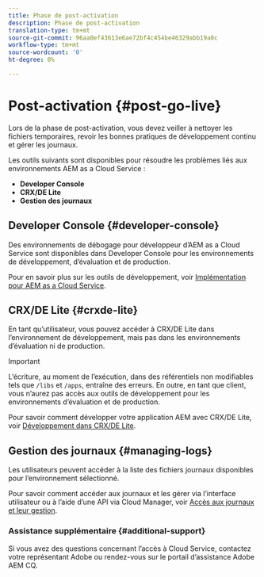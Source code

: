 ```yaml
---
title: Phase de post-activation
description: Phase de post-activation
translation-type: tm+mt
source-git-commit: 96aa0ef43613e6ae72bf4c454be46329abb19a0c
workflow-type: tm+mt
source-wordcount: '0'
ht-degree: 0%

---
```



# Post-activation {#post-go-live}

Lors de la phase de post-activation, vous devez veiller à nettoyer les fichiers temporaires, revoir les bonnes pratiques de développement continu et gérer les journaux.

Les outils suivants sont disponibles pour résoudre les problèmes liés aux environnements AEM as a Cloud Service :

* **Developer Console**
* **CRX/DE Lite**
* **Gestion des journaux**


## Developer Console {#developer-console}

Des environnements de débogage pour développeur d’AEM as a Cloud Service sont disponibles dans Developer Console pour les environnements de développement, d’évaluation et de production.

Pour en savoir plus sur les outils de développement, voir [Implémentation pour AEM as a Cloud Service](https://docs.adobe.com/content/help/fr-FR/experience-manager-cloud-service/implementing/developing/development-guidelines.html#aem-as-a-cloud-service-development-tools).

## CRX/DE Lite {#crxde-lite}

En tant qu’utilisateur, vous pouvez accéder à CRX/DE Lite dans l’environnement de développement, mais pas dans les environnements d’évaluation ni de production.

>[!IMPORTANT]
>L’écriture, au moment de l’exécution, dans des référentiels non modifiables tels que `/libs` et `/apps`, entraîne des erreurs. En outre, en tant que client, vous n’aurez pas accès aux outils de développement pour les environnements d’évaluation et de production.

Pour savoir comment développer votre application AEM avec CRX/DE Lite, voir [Développement dans CRX/DE Lite](/help/implementing/developing/tools/crxde.md).

## Gestion des journaux {#managing-logs}

Les utilisateurs peuvent accéder à la liste des fichiers journaux disponibles pour l’environnement sélectionné.

Pour savoir comment accéder aux journaux et les gérer via l’interface utilisateur ou à l’aide d’une API via Cloud Manager, voir [Accès aux journaux et leur gestion](https://docs.adobe.com/content/help/fr-FR/experience-manager-cloud-service/implementing/using-cloud-manager/manage-logs.html).

### Assistance supplémentaire {#additional-support}

Si vous avez des questions concernant l’accès à Cloud Service, contactez votre représentant Adobe ou rendez-vous sur le portail d’assistance Adobe AEM CQ.
